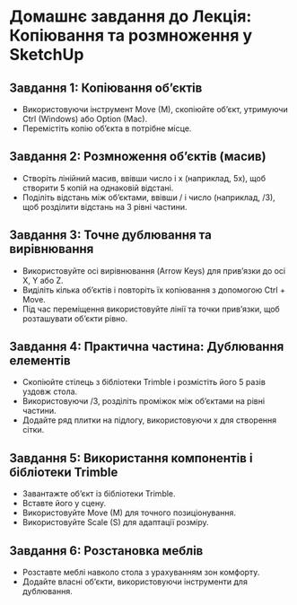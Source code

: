 # Домашнє завдання до Лекція: Копіювання та розмноження у SketchUp

## Завдання 1: Копіювання об’єктів
- Використовуючи інструмент Move (M), скопіюйте об’єкт, утримуючи Ctrl (Windows) або Option (Mac).
- Перемістіть копію об’єкта в потрібне місце.

## Завдання 2: Розмноження об’єктів (масив)
- Створіть лінійний масив, ввівши число і x (наприклад, 5x), щоб створити 5 копій на однаковій відстані.
- Поділіть відстань між об’єктами, ввівши / і число (наприклад, /3), щоб розділити відстань на 3 рівні частини.

## Завдання 3: Точне дублювання та вирівнювання
- Використовуйте осі вирівнювання (Arrow Keys) для прив’язки до осі X, Y або Z.
- Виділіть кілька об’єктів і повторіть їх копіювання з допомогою Ctrl + Move.
- Під час переміщення використовуйте лінії та точки прив’язки, щоб розташувати об’єкти рівно.

## Завдання 4: Практична частина: Дублювання елементів
- Скопіюйте стілець з бібліотеки Trimble і розмістіть його 5 разів уздовж стола.
- Використовуючи /3, розділіть проміжок між об’єктами на рівні частини.
- Додайте ряд плитки на підлогу, використовуючи x для створення сітки.

## Завдання 5: Використання компонентів і бібліотеки Trimble
- Завантажте об’єкт із бібліотеки Trimble.
- Вставте його у сцену.
- Використовуйте Move (M) для точного позиціонування.
- Використовуйте Scale (S) для адаптації розміру.

## Завдання 6: Розстановка меблів
- Розставте меблі навколо стола з урахуванням зон комфорту.
- Додайте власні об’єкти, використовуючи інструменти для дублювання.
